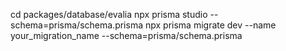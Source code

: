 cd packages/database/evalia
npx prisma studio --schema=prisma/schema.prisma
npx prisma migrate dev --name your_migration_name --schema=prisma/schema.prisma